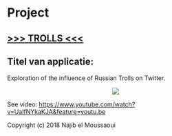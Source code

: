 # Project

## [>>> TROLLS <<<](https://Najibit.github.io/Programming-Project/)

## Titel van applicatie:

Exploration of the influence of Russian Trolls on Twitter.

<p align="center">
  <img src="screenshot.png">
</p>

See video: https://www.youtube.com/watch?v=UalfNYkaKJA&feature=youtu.be


Copyright (c) 2018 Najib el Moussaoui
